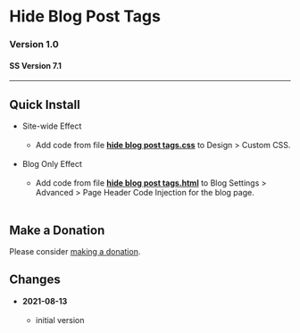 # Hide Blog Post Tags

### Version 1.0

#### SS Version 7.1

---

## Quick Install

* Site-wide Effect
<br><br>
  * Add code from file
    **[hide blog post tags.css](hide%20blog%20post%20tags.css#L1)**
    to Design > Custom CSS.
  <br><br>
* Blog Only Effect
<br><br>
  * Add code from file
    **[hide blog post tags.html](hide%20blog%20post%20tags.html#L1)**
    to Blog Settings > Advanced > Page Header Code Injection for the blog page.
  <br><br>

## Make a Donation

Please consider
[making a donation](https://github.com/tomsWebConsulting/twcsl#make-a-donation).

## Changes

<!-- * **2021-07-01**
<br><br>
  * added code to change read more link
  * use twcsl
  * bumped version to 0.1d2
  <br><br -->
* **2021-08-13**
<br><br>
  * initial version
